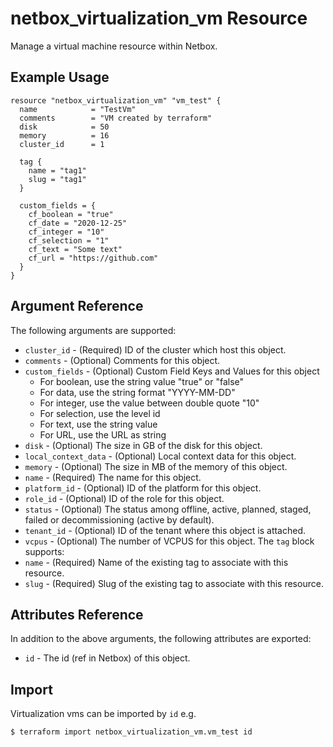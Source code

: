 # netbox\_virtualization\_vm Resource

Manage a virtual machine resource within Netbox.

## Example Usage

```hcl
resource "netbox_virtualization_vm" "vm_test" {
  name            = "TestVm"
  comments        = "VM created by terraform"
  disk            = 50
  memory          = 16
  cluster_id      = 1

  tag {
    name = "tag1"
    slug = "tag1"
  }

  custom_fields = {
    cf_boolean = "true"
    cf_date = "2020-12-25"
    cf_integer = "10"
    cf_selection = "1"
    cf_text = "Some text"
    cf_url = "https://github.com"
  }
}
```

## Argument Reference

The following arguments are supported:
* ``cluster_id`` - (Required) ID of the cluster which host this object.
* ``comments`` - (Optional) Comments for this object.
* ``custom_fields`` - (Optional) Custom Field Keys and Values for this object
  * For boolean, use the string value "true" or "false"
  * For data, use the string format "YYYY-MM-DD"
  * For integer, use the value between double quote "10"
  * For selection, use the level id
  * For text, use the string value
  * For URL, use the URL as string
* ``disk`` - (Optional) The size in GB of the disk for this object.
* ``local_context_data`` - (Optional) Local context data for this object.
* ``memory`` - (Optional) The size in MB of the memory of this object.
* ``name`` - (Required) The name for this object.
* ``platform_id`` - (Optional) ID of the platform for this object.
* ``role_id`` - (Optional) ID of the role for this object.
* ``status`` - (Optional) The status among offline, active, planned, staged, failed or decommissioning (active by default).
* ``tenant_id`` - (Optional) ID of the tenant where this object is attached.
* ``vcpus`` - (Optional) The number of VCPUS for this object.
The ``tag`` block supports:
* ``name`` - (Required) Name of the existing tag to associate with this resource.
* ``slug`` - (Required) Slug of the existing tag to associate with this resource.

## Attributes Reference

In addition to the above arguments, the following attributes are exported:
* ``id`` - The id (ref in Netbox) of this object.

## Import

Virtualization vms can be imported by `id` e.g.

```
$ terraform import netbox_virtualization_vm.vm_test id
```
